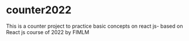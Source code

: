 # counter2022
This is a counter project to practice  basic concepts on react js- based on React js course of 2022 by FIMLM
